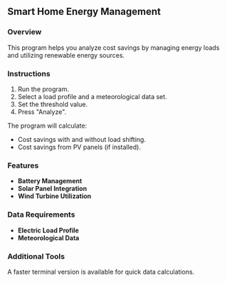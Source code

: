 ## Smart Home Energy Management

### Overview

This program helps you analyze cost savings by managing energy loads and utilizing renewable energy sources.

### Instructions

1. Run the program.
2. Select a load profile and a meteorological data set.
3. Set the threshold value.
4. Press "Analyze".

The program will calculate:
- Cost savings with and without load shifting.
- Cost savings from PV panels (if installed).

### Features

- **Battery Management**
- **Solar Panel Integration**
- **Wind Turbine Utilization**

### Data Requirements

- **Electric Load Profile**
- **Meteorological Data**

### Additional Tools

A faster terminal version is available for quick data calculations.

